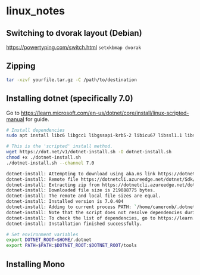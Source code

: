 # linux_notes

## Switching to dvorak layout (Debian)
https://powertyping.com/switch.html
`setxkbmap dvorak`

## Zipping

```bash
tar -xzvf yourfile.tar.gz -C /path/to/destination
```

## Installing dotnet (specifically 7.0)

Go to https://learn.microsoft.com/en-us/dotnet/core/install/linux-scripted-manual for guide.

```bash
# Install dependencies
sudo apt install libc6 libgcc1 libgssapi-krb5-2 libicu67 libssl1.1 libstdc++6 zlib1g

# This is the 'scripted' install method.
wget https://dot.net/v1/dotnet-install.sh -O dotnet-install.sh
chmod +x ./dotnet-install.sh
./dotnet-install.sh --channel 7.0

dotnet-install: Attempting to download using aka.ms link https://dotnetcli.azureedge.net/dotnet/Sdk/7.0.404/dotnet-sdk-7.0.404-linux-x64.tar.gz
dotnet-install: Remote file https://dotnetcli.azureedge.net/dotnet/Sdk/7.0.404/dotnet-sdk-7.0.404-linux-x64.tar.gz size is 219088775 bytes.
dotnet-install: Extracting zip from https://dotnetcli.azureedge.net/dotnet/Sdk/7.0.404/dotnet-sdk-7.0.404-linux-x64.tar.gz
dotnet-install: Downloaded file size is 219088775 bytes.
dotnet-install: The remote and local file sizes are equal.
dotnet-install: Installed version is 7.0.404
dotnet-install: Adding to current process PATH: `/home/cameronb/.dotnet`. Note: This change will be visible only when sourcing script.
dotnet-install: Note that the script does not resolve dependencies during installation.
dotnet-install: To check the list of dependencies, go to https://learn.microsoft.com/dotnet/core/install, select your operating system and check the "Dependencies" section.
dotnet-install: Installation finished successfully.

# Set environment variables
export DOTNET_ROOT=$HOME/.dotnet
export PATH=$PATH:$DOTNET_ROOT:$DOTNET_ROOT/tools
```

## Installing Mono

```bash

```
